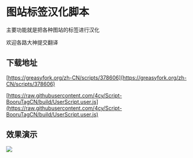 # 图站标签汉化脚本

主要功能就是把各种图站的标签进行汉化

欢迎各路大神提交翻译

## 下载地址
[https://greasyfork.org/zh-CN/scripts/378606](https://greasyfork.org/zh-CN/scripts/378606)

[https://raw.githubusercontent.com/4cy/Script-BooruTagCN/build/UserScript.user.js](https://raw.githubusercontent.com/4cy/Script-BooruTagCN/build/UserScript.user.js)

## 效果演示
![](https://raw.githubusercontent.com/4cy/Script-BooruTagCN/master/Preview.png)
